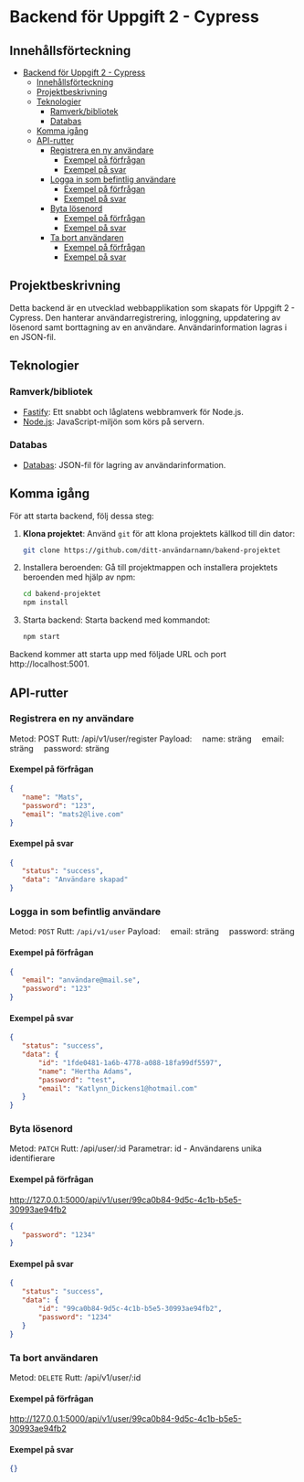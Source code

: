 # Backend för Uppgift 2 - Cypress

## Innehållsförteckning

- [Backend för Uppgift 2 - Cypress](#backend-för-uppgift-2---cypress)
  - [Innehållsförteckning](#innehållsförteckning)
  - [Projektbeskrivning](#projektbeskrivning)
  - [Teknologier](#teknologier)
    - [Ramverk/bibliotek](#ramverkbibliotek)
    - [Databas](#databas)
  - [Komma igång](#komma-igång)
  - [API-rutter](#api-rutter)
    - [Registrera en ny användare](#registrera-en-ny-användare)
      - [Exempel på förfrågan](#exempel-på-förfrågan)
      - [Exempel på svar](#exempel-på-svar)
    - [Logga in som befintlig användare](#logga-in-som-befintlig-användare)
      - [Exempel på förfrågan](#exempel-på-förfrågan-1)
      - [Exempel på svar](#exempel-på-svar-1)
    - [Byta lösenord](#byta-lösenord)
      - [Exempel på förfrågan](#exempel-på-förfrågan-2)
      - [Exempel på svar](#exempel-på-svar-2)
    - [Ta bort användaren](#ta-bort-användaren)
      - [Exempel på förfrågan](#exempel-på-förfrågan-3)
      - [Exempel på svar](#exempel-på-svar-3)

## Projektbeskrivning

Detta backend är en utvecklad webbapplikation som skapats för Uppgift 2 - Cypress. Den hanterar användarregistrering, inloggning, uppdatering av lösenord samt borttagning av en användare.
Användarinformation lagras i en JSON-fil.

## Teknologier

### Ramverk/bibliotek

- [Fastify](https://www.fastify.io/): Ett snabbt och låglatens webbramverk för Node.js.
- [Node.js](https://nodejs.org/): JavaScript-miljön som körs på servern.

### Databas
- [Databas](#): JSON-fil för lagring av användarinformation.

## Komma igång

För att starta backend, följ dessa steg:

1. **Klona projektet**: Använd `git` för att klona projektets källkod till din dator:

   ```bash
   git clone https://github.com/ditt-användarnamn/bakend-projektet
   ```
2. Installera beroenden: Gå till projektmappen och installera projektets beroenden med hjälp av npm:
   ```bash
   cd bakend-projektet
   npm install
   ```
3. Starta backend: Starta backend med kommandot:
   ```bash
   npm start
   ```

Backend kommer att starta upp med följade URL och port http://localhost:5001.

## API-rutter

### Registrera en ny användare

Metod: POST
Rutt: /api/v1/user/register
Payload:
&emsp;name: sträng
&emsp;email: sträng
&emsp;password: sträng

#### Exempel på förfrågan

 ```JSON
{
	"name": "Mats",
	"password": "123",
	"email": "mats2@live.com"
}
 ```

#### Exempel på svar
 ```JSON
{
	"status": "success",
	"data": "Användare skapad"
}
 ```

### Logga in som befintlig användare

Metod: `POST`
Rutt: `/api/v1/user`
Payload:
&emsp;email: sträng
&emsp;password: sträng

#### Exempel på förfrågan

 ```JSON
 {
	"email": "användare@mail.se",
	"password": "123"
 }
 ```

#### Exempel på svar
 ```JSON
{
	"status": "success",
	"data": {
		"id": "1fde0481-1a6b-4778-a088-18fa99df5597",
		"name": "Hertha Adams",
		"password": "test",
		"email": "Katlynn_Dickens1@hotmail.com"
	}
}
 ```


### Byta lösenord

Metod: `PATCH`
Rutt: /api/user/:id
Parametrar: id - Användarens unika identifierare

#### Exempel på förfrågan
http://127.0.0.1:5000/api/v1/user/99ca0b84-9d5c-4c1b-b5e5-30993ae94fb2

 ```JSON
{
	"password": "1234"
}
```

#### Exempel på svar
 ```JSON
{
	"status": "success",
	"data": {
		"id": "99ca0b84-9d5c-4c1b-b5e5-30993ae94fb2",
		"password": "1234"
	}
}
 ```

### Ta bort användaren

Metod: `DELETE`
Rutt: /api/v1/user/:id

#### Exempel på förfrågan
http://127.0.0.1:5000/api/v1/user/99ca0b84-9d5c-4c1b-b5e5-30993ae94fb2

#### Exempel på svar

 ```JSON
{}
 ```